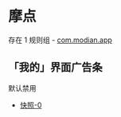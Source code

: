 # 摩点

存在 1 规则组 - [com.modian.app](/src/apps/com.modian.app.ts)

## 「我的」界面广告条

默认禁用

- [快照-0](https://i.gkd.li/i/13610188)

